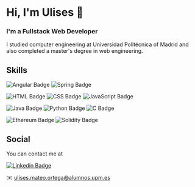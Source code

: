 # Hi, I'm Ulises 👋

### I'm a Fullstack Web Developer

I studied computer engineering at Universidad Politécnica of Madrid and also completed a master's degree in web engineering.

## Skills

![Angular Badge](https://img.shields.io/badge/Angular-DD0031?style=for-the-badge&logo=angular&logoColor=white) 
![Spring Badge](https://img.shields.io/badge/Spring-6DB33F?style=for-the-badge&logo=spring&logoColor=white)

![HTML Badge](https://img.shields.io/badge/HTML5-E34F26?style=for-the-badge&logo=html5&logoColor=white) ![CSS Badge](https://img.shields.io/badge/CSS-239120?&style=for-the-badge&logo=css3&logoColor=white) ![JavaScript Badge](https://img.shields.io/badge/JavaScript-323330?style=for-the-badge&logo=javascript&logoColor=F7DF1E)

![Java Badge](https://img.shields.io/badge/Java-ED8B00?style=for-the-badge&logo=java&logoColor=white) ![Python Badge](https://img.shields.io/badge/Python-3776AB?style=for-the-badge&logo=python&logoColor=white) ![C Badge](https://img.shields.io/badge/C-00599C?style=for-the-badge&logo=c&logoColor=white)

![Ethereum Badge](https://img.shields.io/badge/Ethereum-A6A9AA?style=for-the-badge&logo=ethereum&logoColor=white)
![Solidity Badge](https://img.shields.io/badge/Solidity-e6e6e6?style=for-the-badge&logo=solidity&logoColor=black)

## Social

You can contact me at

[![Linkedin Badge](https://img.shields.io/badge/-LinkedIn-blue?style=flat-square&logo=Linkedin&logoColor=white)](https://www.linkedin.com/in/ulises-mateo-ortega-8735a4196/) 

✉️ ulises.mateo.ortega@alumnos.upm.es

